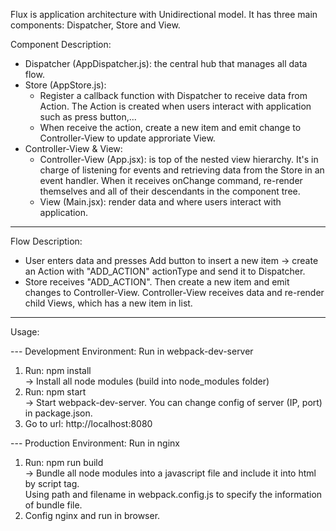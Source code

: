 Flux is application architecture with Unidirectional model. It has three main components: Dispatcher, Store and View.

Component Description:

- Dispatcher (AppDispatcher.js): the central hub that manages all data flow.  
- Store (AppStore.js):  
    + Register a callback function with Dispatcher to receive data from Action. The Action is created when users interact with application such as press button,...
    + When receive the action, create a new item and emit change to Controller-View to update approriate View.  
- Controller-View & View:   
    + Controller-View (App.jsx): is top of the nested view hierarchy. It's in charge of listening for events and retrieving data from the Store in an event handler. When it receives onChange command, re-render themselves and all of their descendants in the component tree.  
    + View (Main.jsx): render data and where users interact with application.

--------------------------------------------------------------------------------------------------

Flow Description:  

- User enters data and presses Add button to insert a new item -> create an Action with "ADD_ACTION" actionType and send it to Dispatcher.  
- Store receives "ADD_ACTION". Then create a new item and emit changes to Controller-View. Controller-View receives data and re-render child Views, which has a new item in list.  

--------------------------------------------------------------------------------------------------

Usage:

--- Development Environment: Run in webpack-dev-server  
1. Run: npm install  
   -> Install all node modules (build into node_modules folder)  
2. Run: npm start  
   -> Start webpack-dev-server. You can change config of server (IP, port) in package.json.  
3. Go to url: http://localhost:8080  

--- Production Environment: Run in nginx  
1. Run: npm run build  
   -> Bundle all node modules into a javascript file and include it into html by script tag.  
      Using path and filename in webpack.config.js to specify the information of bundle file.  
2. Config nginx and run in browser.  
